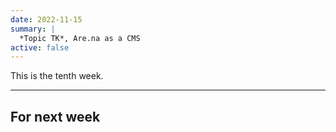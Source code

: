 ```yaml
---
date: 2022-11-15
summary: |
  *Topic TK*, Are.na as a CMS
active: false
---
```




This is the tenth week.



------------



## For next week

